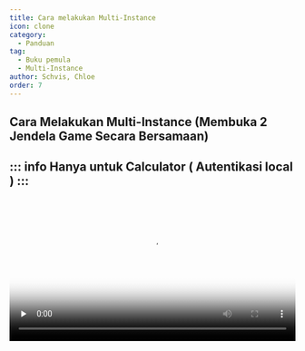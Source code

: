 ```yaml
---
title: Cara melakukan Multi-Instance
icon: clone
category:
  - Panduan
tag:
  - Buku pemula
  - Multi-Instance
author: Schvis, Chloe
order: 7
---
```


## Cara Melakukan Multi-Instance (Membuka 2 Jendela Game Secara Bersamaan)
::: info Hanya untuk Calculator ( Autentikasi local )
:::
---
<video controls preload="none" width="100%" poster="https://nextcloud.atruicardona.xyz/s/a3K6SK5bHyxfmZw/preview"><source src="https://nextcloud.atruicardona.xyz/s/a3K6SK5bHyxfmZw/download" type="video/mp4"></video>
